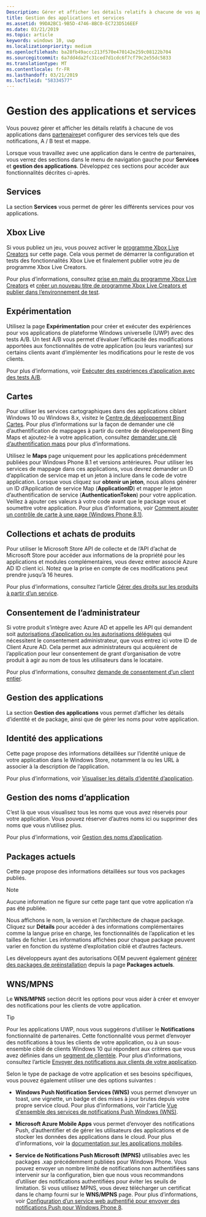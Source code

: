 ```yaml
---
Description: Gérer et afficher les détails relatifs à chacune de vos applications dans le centre de partenaires et configurer des services tels que A / B, test et mappe.
title: Gestion des applications et services
ms.assetid: 99DA2BC1-9B5D-4746-8BC0-EC723D516EEF
ms.date: 03/21/2019
ms.topic: article
keywords: windows 10, uwp
ms.localizationpriority: medium
ms.openlocfilehash: ba28fb49accc213f570e470142e259c08122b704
ms.sourcegitcommit: 6a7dd4da2fc31ced7d1cdc6f7cf79c2e55dc5833
ms.translationtype: MT
ms.contentlocale: fr-FR
ms.lasthandoff: 03/21/2019
ms.locfileid: "58334577"
---
```

# <a name="app-management-and-services"></a>Gestion des applications et services

Vous pouvez gérer et afficher les détails relatifs à chacune de vos applications dans [partenaires](https://partner.microsoft.com/dashboard/)et configurer des services tels que des notifications, A / B test et mappe.

Lorsque vous travaillez avec une application dans le centre de partenaires, vous verrez des sections dans le menu de navigation gauche pour **Services** et **gestion des applications**. Développez ces sections pour accéder aux fonctionnalités décrites ci-après.

## <a name="services"></a>Services

La section **Services** vous permet de gérer les différents services pour vos applications.

## <a name="xbox-live"></a>Xbox Live

Si vous publiez un jeu, vous pouvez activer le [programme Xbox Live Creators](https://xbox.com/developers/creators-program) sur cette page. Cela vous permet de démarrer la configuration et tests des fonctionnalités Xbox Live et finalement publier votre jeu de programme Xbox Live Creators.

Pour plus d’informations, consultez [prise en main du programme Xbox Live Creators](https://docs.microsoft.com/gaming/xbox-live/get-started-with-creators/get-started-with-xbox-live-creators) et [créer un nouveau titre de programme Xbox Live Creators et publier dans l’environnement de test](https://docs.microsoft.com/gaming/xbox-live/get-started-with-creators/create-and-test-a-new-creators-title).

## <a name="experimentation"></a>Expérimentation

Utilisez la page **Expérimentation** pour créer et exécuter des expériences pour vos applications de plateforme Windows universelle (UWP) avec des tests A/B. Un test A/B vous permet d’évaluer l’efficacité des modifications apportées aux fonctionnalités de votre application (ou leurs variantes) sur certains clients avant d’implémenter les modifications pour le reste de vos clients.

Pour plus d’informations, voir [Exécuter des expériences d’application avec des tests A/B](../monetize/run-app-experiments-with-a-b-testing.md).

## <a name="maps"></a>Cartes

Pour utiliser les services cartographiques dans des applications ciblant Windows 10 ou Windows 8.x, visitez le [Centre de développement Bing Cartes](https://go.microsoft.com/fwlink/p/?LinkId=614880). Pour plus d’informations sur la façon de demander une clé d’authentification de mappages à partir du centre de développement Bing Maps et ajoutez-le à votre application, consultez [demander une clé d’authentification maps](../maps-and-location/authentication-key.md) pour plus d’informations. 

Utilisez le **Maps** page uniquement pour les applications précédemment publiées pour Windows Phone 8.1 et versions antérieures. Pour utiliser les services de mappage dans ces applications, vous devrez demander un ID d’application de service map et un jeton à inclure dans le code de votre application. Lorsque vous cliquez sur **obtenir un jeton**, nous allons générer un ID d’Application de service Map (**ApplicationID**) et mapper le jeton d’authentification de service (**AuthenticationToken**) pour votre application. Veillez à ajouter ces valeurs à votre code avant que le package vous et soumettre votre application. Pour plus d’informations, voir [Comment ajouter un contrôle de carte à une page (Windows Phone 8.1)](https://go.microsoft.com/fwlink/p/?LinkId=614882).

## <a name="product-collections-and-purchases"></a>Collections et achats de produits

Pour utiliser le Microsoft Store API de collecte et de l’API d’achat de Microsoft Store pour accéder aux informations de la propriété pour les applications et modules complémentaires, vous devez entrer associé Azure AD ID client ici. Notez que la prise en compte de ces modifications peut prendre jusqu’à 16 heures.

Pour plus d’informations, consultez l’article [Gérer des droits sur les produits à partir d’un service](../monetize/view-and-grant-products-from-a-service.md).

## <a name="administrator-consent"></a>Consentement de l’administrateur

Si votre produit s’intègre avec Azure AD et appelle les API qui demandent soit [autorisations d’application ou les autorisations déléguées](https://developer.microsoft.com/graph/docs/concepts/permissions_reference) qui nécessitent le consentement administrateur, que vous entrez ici votre ID de Client Azure AD. Cela permet aux administrateurs qui acquièrent de l’application pour leur consentement de grant d’organisation de votre produit à agir au nom de tous les utilisateurs dans le locataire.

Pour plus d’informations, consultez [demande de consentement d’un client entier](https://docs.microsoft.com/en-us/azure/active-directory/develop/active-directory-v2-scopes#requesting-consent-for-an-entire-tenant).

## <a name="app-management"></a>Gestion des applications

La section **Gestion des applications** vous permet d’afficher les détails d’identité et de package, ainsi que de gérer les noms pour votre application.

## <a name="app-identity"></a>Identité des applications

Cette page propose des informations détaillées sur l’identité unique de votre application dans le Windows Store, notamment la ou les URL à associer à la description de l’application.

Pour plus d’informations, voir [Visualiser les détails d’identité d’application](view-app-identity-details.md).

## <a name="manage-app-names"></a>Gestion des noms d’application

C’est là que vous visualisez tous les noms que vous avez réservés pour votre application. Vous pouvez réserver d’autres noms ici ou supprimer des noms que vous n’utilisez plus.

Pour plus d’informations, voir [Gestion des noms d’application](manage-app-names.md).

## <a name="current-packages"></a>Packages actuels

Cette page propose des informations détaillées sur tous vos packages publiés.

> [!NOTE]
> Aucune information ne figure sur cette page tant que votre application n’a pas été publiée.

Nous affichons le nom, la version et l’architecture de chaque package. Cliquez sur **Détails** pour accéder à des informations complémentaires comme la langue prise en charge, les fonctionnalités de l’application et les tailles de fichier. Les informations affichées pour chaque package peuvent varier en fonction du système d’exploitation ciblé et d’autres facteurs. 

Les développeurs ayant des autorisations OEM peuvent également [générer des packages de préinstallation](generate-preinstall-packages-for-oems.md) depuis la page **Packages actuels**.

## <a name="wnsmpns"></a>WNS/MPNS

Le **WNS/MPNS** section décrit les options pour vous aider à créer et envoyer des notifications pour les clients de votre application. 

> [!TIP]
> Pour les applications UWP, nous vous suggérons d’utiliser le **Notifications** fonctionnalité de partenaires. Cette fonctionnalité vous permet d’envoyer des notifications à tous les clients de votre application, ou à un sous-ensemble ciblé de clients Windows 10 qui répondent aux critères que vous avez définies dans un [segment de clientèle](create-customer-segments.md). Pour plus d’informations, consultez l’article [Envoyer des notifications aux clients de votre application](send-push-notifications-to-your-apps-customers.md).

Selon le type de package de votre application et ses besoins spécifiques, vous pouvez également utiliser une des options suivantes : 

-   **Windows Push Notification Services (WNS)** vous permet d’envoyer un toast, une vignette, un badge et des mises à jour brutes depuis votre propre service cloud. Pour plus d'informations, voir l'article [Vue d'ensemble des services de notifications Push Windows (WNS)](../design/shell/tiles-and-notifications/windows-push-notification-services--wns--overview.md).

-   **Microsoft Azure Mobile Apps** vous permet d’envoyer des notifications Push, d’authentifier et de gérer les utilisateurs des applications et de stocker les données des applications dans le cloud. Pour plus d’informations, voir la [documentation sur les applications mobiles](https://go.microsoft.com/fwlink/p/?LinkId=221116).

-   **Service de Notifications Push Microsoft (MPNS)** utilisables avec les packages .xap précédemment publiées pour Windows Phone. Vous pouvez envoyer un nombre limité de notifications non authentifiées sans intervenir sur la configuration, bien que nous vous recommandons d’utiliser des notifications authentifiées pour éviter les seuils de limitation. Si vous utilisez MPNS, vous devez télécharger un certificat dans le champ fourni sur le **WNS/MPNS** page. Pour plus d’informations, voir [Configuration d’un service web authentifié pour envoyer des notifications Push pour Windows Phone 8](https://go.microsoft.com/fwlink/p/?LinkId=528736).
 

 
